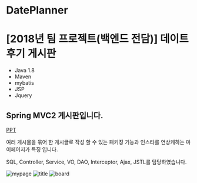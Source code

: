 # DatePlanner
<h1>[2018년 팀 프로젝트(백엔드 전담)] 데이트 후기 게시판</h1>

- Java 1.8
- Maven
- mybatis
- JSP
- Jquery

<h2> Spring MVC2 게시판입니다.</h2>
<a href="https://docs.google.com/presentation/d/14Rvj1AlGiTnuwJ-zpfFTIJxk94P1sUg5yzIsL5Ryf1E/edit?usp=sharing">PPT</a>
<p>여러 게시물을 묶어 한 게시글로 작성 할 수 있는 패키징 기능과
인스타를 연상케하는 마이페이지가 특징 입니다.</p>

SQL, Controller, Service, VO, DAO, Interceptor, Ajax, JSTL를 담당하였습니다.


<img src="https://user-images.githubusercontent.com/34783191/111851076-55d24080-8955-11eb-94ce-6287c84ff640.png" alt="mypage"/>
<img src="https://user-images.githubusercontent.com/34783191/111851122-7d290d80-8955-11eb-9d47-18fe4ec6de2c.png" alt="title"/>
<img src="https://user-images.githubusercontent.com/34783191/111851246-da24c380-8955-11eb-8dd2-1e2d78cb95cb.png" alt="board"/>
